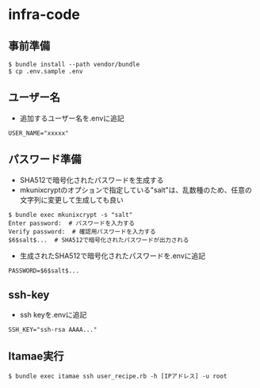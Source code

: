 # infra-code

## 事前準備

```
$ bundle install --path vendor/bundle
$ cp .env.sample .env
```

## ユーザー名

- 追加するユーザー名を.envに追記

```:.env
USER_NAME="xxxxx"
```

## パスワード準備

- SHA512で暗号化されたパスワードを生成する
- mkunixcryptのオプションで指定している"salt"は、乱数種のため、任意の文字列に変更して生成しても良い

```
$ bundle exec mkunixcrypt -s "salt"
Enter password:  # パスワードを入力する
Verify password:  # 確認用パスワードを入力する
$6$salt$...  # SHA512で暗号化されたパスワードが出力される
```

- 生成されたSHA512で暗号化されたパスワードを.envに追記

```:.env
PASSWORD=$6$salt$...
```

## ssh-key

- ssh keyを.envに追記

```:.env
SSH_KEY="ssh-rsa AAAA..."
```

## Itamae実行

```
$ bundle exec itamae ssh user_recipe.rb -h [IPアドレス] -u root
```
